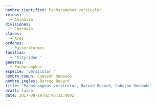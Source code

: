 ```yaml
---
nombre_cientifico: Pachyramphus versicolor
reinos:
  - Animalia
divisiones:
  - Chordata
clases:
  - Aves
ordenes:
  - Passeriformes
familias:
  - 'Tityridae '
generos:
  - Pachyramphus
especie: 'versicolor '
nombre_comun: Cabezón Ondeado
nombre_ingles: Barred Becard
title: 'Pachyramphus versicolor, Barred Becard, Cabezón Ondeado'
draft: false
date: 2017-08-19T02:46:32.000Z
---
```


